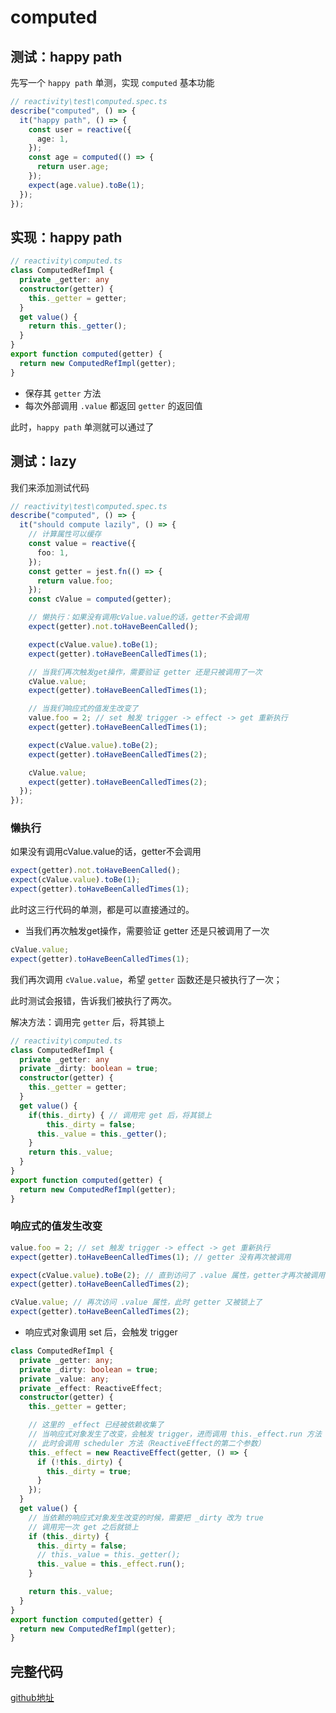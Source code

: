 # computed

## 测试：happy path

先写一个 `happy path` 单测，实现 `computed` 基本功能

```ts
// reactivity\test\computed.spec.ts
describe("computed", () => {
  it("happy path", () => {
    const user = reactive({
      age: 1,
    });
    const age = computed(() => {
      return user.age;
    });
    expect(age.value).toBe(1);
  });
});
```



## 实现：happy path

```ts
// reactivity\computed.ts
class ComputedRefImpl {
  private _getter: any
  constructor(getter) {
    this._getter = getter;
  }
  get value() {
    return this._getter();
  }
}
export function computed(getter) {
  return new ComputedRefImpl(getter);
}
```

- 保存其 `getter` 方法
- 每次外部调用 `.value` 都返回 `getter` 的返回值

此时，`happy path` 单测就可以通过了



## 测试：lazy

我们来添加测试代码

```ts
// reactivity\test\computed.spec.ts
describe("computed", () => {
  it("should compute lazily", () => {
    // 计算属性可以缓存
    const value = reactive({
      foo: 1,
    });
    const getter = jest.fn(() => {
      return value.foo;
    });
    const cValue = computed(getter);

    // 懒执行：如果没有调用cValue.value的话，getter不会调用
    expect(getter).not.toHaveBeenCalled();

    expect(cValue.value).toBe(1);
    expect(getter).toHaveBeenCalledTimes(1);

    // 当我们再次触发get操作，需要验证 getter 还是只被调用了一次
    cValue.value;
    expect(getter).toHaveBeenCalledTimes(1);

    // 当我们响应式的值发生改变了
    value.foo = 2; // set 触发 trigger -> effect -> get 重新执行
    expect(getter).toHaveBeenCalledTimes(1);

    expect(cValue.value).toBe(2);
    expect(getter).toHaveBeenCalledTimes(2);

    cValue.value;
    expect(getter).toHaveBeenCalledTimes(2);
  });
});
```



### 懒执行

如果没有调用cValue.value的话，getter不会调用

```ts
expect(getter).not.toHaveBeenCalled();
expect(cValue.value).toBe(1);
expect(getter).toHaveBeenCalledTimes(1);
```

此时这三行代码的单测，都是可以直接通过的。

- 当我们再次触发get操作，需要验证 getter 还是只被调用了一次

```ts
cValue.value;
expect(getter).toHaveBeenCalledTimes(1);
```

我们再次调用 `cValue.value`，希望 `getter` 函数还是只被执行了一次；

此时测试会报错，告诉我们被执行了两次。

解决方法：调用完 `getter` 后，将其锁上

```ts
// reactivity\computed.ts
class ComputedRefImpl {
  private _getter: any
  private _dirty: boolean = true;
  constructor(getter) {
    this._getter = getter;
  }
  get value() {
    if(this._dirty) { // 调用完 get 后，将其锁上
     	this._dirty = false;
      this._value = this._getter();
    }
    return this._value;
  }
}
export function computed(getter) {
  return new ComputedRefImpl(getter);
}
```



### 响应式的值发生改变

```ts
value.foo = 2; // set 触发 trigger -> effect -> get 重新执行
expect(getter).toHaveBeenCalledTimes(1); // getter 没有再次被调用

expect(cValue.value).toBe(2); // 直到访问了 .value 属性，getter才再次被调用
expect(getter).toHaveBeenCalledTimes(2);

cValue.value; // 再次访问 .value 属性，此时 getter 又被锁上了
expect(getter).toHaveBeenCalledTimes(2);
```

- 响应式对象调用 set 后，会触发 trigger

```ts
class ComputedRefImpl {
  private _getter: any;
  private _dirty: boolean = true;
  private _value: any;
  private _effect: ReactiveEffect;
  constructor(getter) {
    this._getter = getter;

    // 这里的 _effect 已经被依赖收集了
    // 当响应式对象发生了改变，会触发 trigger，进而调用 this._effect.run 方法
    // 此时会调用 scheduler 方法（ReactiveEffect的第二个参数）
    this._effect = new ReactiveEffect(getter, () => { 
      if (!this._dirty) {
        this._dirty = true;
      }
    });
  }
  get value() {
    // 当依赖的响应式对象发生改变的时候，需要把 _dirty 改为 true
    // 调用完一次 get 之后就锁上
    if (this._dirty) {
      this._dirty = false;
      // this._value = this._getter();
      this._value = this._effect.run();
    }

    return this._value;
  }
}
export function computed(getter) {
  return new ComputedRefImpl(getter);
}
```



## 完整代码

[github地址](https://github.com/hayeslv/mini-vue/tree/version/src9)



